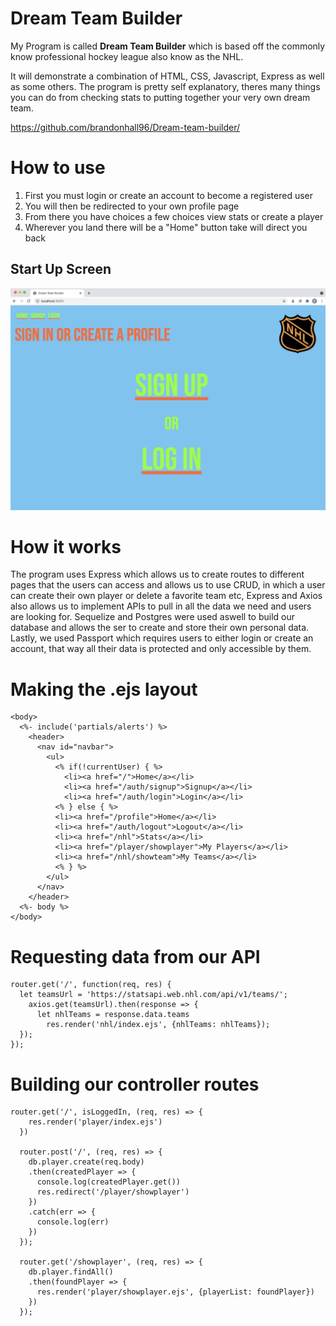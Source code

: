 # Dream Team Builder

My Program is called **Dream Team Builder** which is based off the commonly know professional hockey league also know as the NHL.

It will demonstrate a combination of HTML, CSS, Javascript, Express as well as some others. The program is pretty self explanatory, theres many things you can do from checking stats to putting together your very own dream team.

https://github.com/brandonhall96/Dream-team-builder/

# How to use

1. First you must login or create an account to become a registered user
2. You will then be redirected to your own profile page
3. From there you have choices a few choices view stats or create a player
4. Wherever you land there will be a "Home" button take will direct you back

## Start Up Screen
![Starting screen](/public/photos/example1.jpeg)

# How it works

The program uses Express which allows us to create routes to different pages that the users can access and allows us to use CRUD, in which a user can create their own player or delete a favorite team etc, Express and Axios also allows us to implement APIs to pull in all the data we need and users are looking for. Sequelize and Postgres were used aswell to build our database and allows the ser to create and store their own personal data. Lastly, we used Passport which requires users to either login or create an account, that way all their data is protected and only accessible by them.

# Making the .ejs layout
```
<body>
  <%- include('partials/alerts') %>
    <header>
      <nav id="navbar">
        <ul>
          <% if(!currentUser) { %> 
            <li><a href="/">Home</a></li>
            <li><a href="/auth/signup">Signup</a></li>
            <li><a href="/auth/login">Login</a></li>
          <% } else { %> 
          <li><a href="/profile">Home</a></li>
          <li><a href="/auth/logout">Logout</a></li>
          <li><a href="/nhl">Stats</a></li>
          <li><a href="/player/showplayer">My Players</a></li>
          <li><a href="/nhl/showteam">My Teams</a></li>
          <% } %> 
        </ul>
      </nav>
    </header>
  <%- body %>
</body>
```

# Requesting data from our API
```
router.get('/', function(req, res) {
  let teamsUrl = 'https://statsapi.web.nhl.com/api/v1/teams/';
    axios.get(teamsUrl).then(response => {
      let nhlTeams = response.data.teams
        res.render('nhl/index.ejs', {nhlTeams: nhlTeams});
  });
});
```

# Building our controller routes
```
router.get('/', isLoggedIn, (req, res) => {
    res.render('player/index.ejs')
  })
  
  router.post('/', (req, res) => {
    db.player.create(req.body)
    .then(createdPlayer => {
      console.log(createdPlayer.get())
      res.redirect('/player/showplayer')
    })
    .catch(err => {
      console.log(err)
    })
  });
  
  router.get('/showplayer', (req, res) => {
    db.player.findAll()
    .then(foundPlayer => {
      res.render('player/showplayer.ejs', {playerList: foundPlayer})
    })
  });
  ```

  

    
